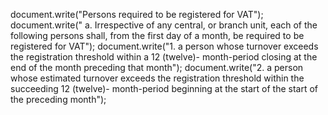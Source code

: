 document.write("Persons required to be registered for VAT");
document.write("  a. Irrespective    of    any    central,  or branch unit, each of the following persons shall, from the first day of  a month, be required to be registered for VAT");
document.write("1. a person  whose turnover exceeds  the registration threshold within a 12 (twelve)- month-period closing at the end of the month preceding that month");
document.write("2. a person whose estimated turnover exceeds the registration threshold within  the  succeeding  12  (twelve)-  month-period  beginning  at  the  start of the start of the preceding month");
